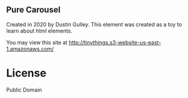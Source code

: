 ## Pure Carousel

Created in 2020 by Dustin Gulley. 
This element was created as a toy to learn about html elements.  

You may view this site at http://tinythings.s3-website-us-east-1.amazonaws.com/

# License

Public Domain